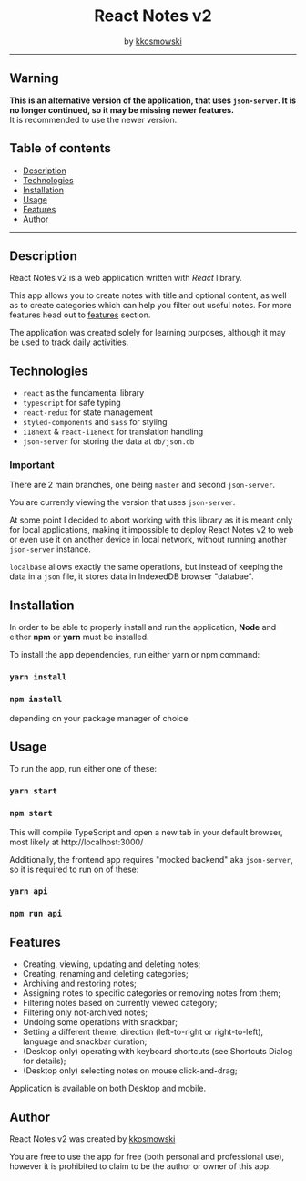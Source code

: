 <div align="center">

# React Notes v2

by <a rel="author" href="http://github.com/kkosmowski/">kkosmowski</a>

</div>

---

## Warning
**This is an alternative version of the application, that uses `json-server`. It is no longer continued, so it may be missing newer features.**<br>
It is recommended to use the newer version.



## Table of contents

* [Description](#description)
* [Technologies](#technologies)
* [Installation](#installation)
* [Usage](#usage)
* [Features](#features)
* [Author](#author)

---

## Description

React Notes v2 is a web application written with *React* library.

This app allows you to create notes with title and optional content, as well as to create categories which can help you filter out useful notes.
For more features head out to [features](#features) section.

The application was created solely for learning purposes, although it may be used to track daily activities.



## Technologies
* `react` as the fundamental library
* `typescript` for safe typing
* `react-redux` for state management
* `styled-components` and `sass` for styling
* `i18next` & `react-i18next` for translation handling
* `json-server` for storing the data at `db/json.db`

### Important

There are 2 main branches, one being `master` and second `json-server`.

You are currently viewing the version that uses `json-server`.

At some point I decided to abort working with this library as it is meant only for local applications, making it impossible to deploy React Notes v2 to web or even use it on another device in local network, without running another `json-server` instance.

`localbase` allows exactly the same operations, but instead of keeping the data in a `json` file, it stores data in IndexedDB browser "databae".



## Installation

In order to be able to properly install and run the application, **Node** and either **npm**  or **yarn** must be installed.

To install the app dependencies, run either yarn or npm command:
### `yarn install`
### `npm install`
depending on your package manager of choice.



## Usage

To run the app, run either one of these:
### `yarn start`
### `npm start`

This will compile TypeScript and open a new tab in your default browser, most likely at http://localhost:3000/

Additionally, the frontend app requires "mocked backend" aka `json-server`, so it is required to run on of these:
### `yarn api`
### `npm run api`


## Features
- Creating, viewing, updating and deleting notes;
- Creating, renaming and deleting categories;
- Archiving and restoring notes;
- Assigning notes to specific categories or removing notes from them;
- Filtering notes based on currently viewed category;
- Filtering only not-archived notes;
- Undoing some operations with snackbar;
- Setting a different theme, direction (left-to-right or right-to-left), language and snackbar duration;
- (Desktop only) operating with keyboard shortcuts (see Shortcuts Dialog for details);
- (Desktop only) selecting notes on mouse click-and-drag;

Application is available on both Desktop and mobile.



## Author

React Notes v2 was created by <a rel="author" href="http://github.com/kkosmowski/">kkosmowski</a>

You are free to use the app for free (both personal and professional use), however it is prohibited to claim to be the author or owner of this app.